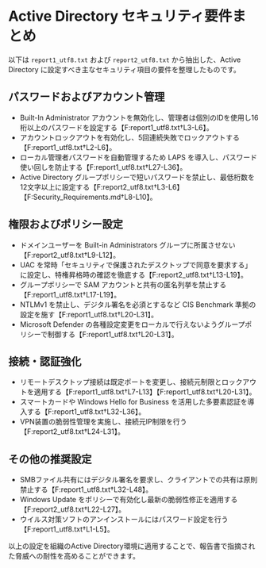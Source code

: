 # Active Directory セキュリティ要件まとめ

以下は `report1_utf8.txt` および `report2_utf8.txt` から抽出した、Active Directory に設定すべき主なセキュリティ項目の要件を整理したものです。

## パスワードおよびアカウント管理
- Built-In Administrator アカウントを無効化し、管理者は個別のIDを使用し16桁以上のパスワードを設定する【F:report1_utf8.txt†L3-L6】。
- アカウントロックアウトを有効化し、5回連続失敗でロックアウトする【F:report1_utf8.txt†L2-L6】。
- ローカル管理者パスワードを自動管理するため LAPS を導入し、パスワード使い回しを防止する【F:report1_utf8.txt†L27-L36】。
- Active Directory グループポリシーで短いパスワードを禁止し、最低桁数を12文字以上に設定する【F:report2_utf8.txt†L3-L6】【F:Security_Requirements.md†L8-L10】。

## 権限およびポリシー設定
- ドメインユーザーを Built-in Administrators グループに所属させない【F:report2_utf8.txt†L9-L12】。
- UAC を常時「セキュリティで保護されたデスクトップで同意を要求する」に設定し、特権昇格時の確認を徹底する【F:report2_utf8.txt†L13-L19】。
- グループポリシーで SAM アカウントと共有の匿名列挙を禁止する【F:report1_utf8.txt†L17-L19】。
- NTLMv1 を禁止し、デジタル署名を必須とするなど CIS Benchmark 準拠の設定を施す【F:report1_utf8.txt†L20-L31】。
- Microsoft Defender の各種設定変更をローカルで行えないようグループポリシーで制御する【F:report1_utf8.txt†L20-L31】。

## 接続・認証強化
- リモートデスクトップ接続は既定ポートを変更し、接続元制限とロックアウトを適用する【F:report1_utf8.txt†L7-L13】【F:report1_utf8.txt†L20-L31】。
- スマートカードや Windows Hello for Business を活用した多要素認証を導入する【F:report1_utf8.txt†L32-L36】。
- VPN装置の脆弱性管理を実施し、接続元IP制限を行う【F:report2_utf8.txt†L24-L31】。

## その他の推奨設定
- SMBファイル共有にはデジタル署名を要求し、クライアントでの共有は原則禁止する【F:report1_utf8.txt†L32-L48】。
- Windows Update をポリシーで有効化し最新の脆弱性修正を適用する【F:report2_utf8.txt†L22-L27】。
- ウイルス対策ソフトのアンインストールにはパスワード設定を行う【F:report1_utf8.txt†L1-L5】。

以上の設定を組織のActive Directory環境に適用することで、報告書で指摘された脅威への耐性を高めることができます。
